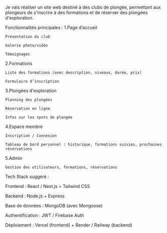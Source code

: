 Je vais réaliser un site web destiné à des clubs de plongée, permettant aux plongeurs de s'inscrire à des formations et de réserver des plongées d'exploration.

Fonctionnalités principales :
  1.Page d’accueil

    Présentation du club

    Galerie photo/vidéo

    Témoignages

  2.Formations

    Liste des formations (avec description, niveaux, durée, prix)

    Formulaire d’inscription

  3.Plongées d'exploration

    Planning des plongées

    Réservation en ligne

    Infos sur les spots de plongée

  4.Espace membre

    Inscription / Connexion

    Tableau de bord personnel : historique, formations suivies, prochaines réservations

  5.Admin

    Gestion des utilisateurs, formations, réservations

Tech Stack suggéré :

  Frontend : React / Next.js + Tailwind CSS

  Backend : Node.js + Express

  Base de données : MongoDB (avec Mongoose)

  Authentification : JWT / Firebase Auth

  Déploiement : Vercel (frontend) + Render / Railway (backend)
